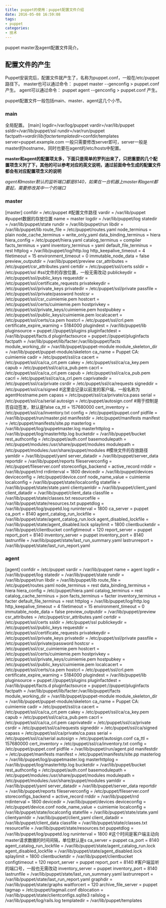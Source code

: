 ```yaml
---
title: puppet的使用：puppet配置文件介绍
date: 2016-05-08 16:59:08
tags:
- puppet
categories:
- 技术
---
```

puppet master及agent配置文件简介。

<!-- more -->
## 配置文件的产生
Puppet安装完后，配置文件就产生了，名称为puppet.conf，一般在/etc/puppet路径下。
master也可以通过命令：
puppet master --genconfig > puppet.conf
产生。
agent可以通过命令：
puppet agent --genconfig > puppet.conf
产生。

puppet配置文件一般包括main、master、agent这几个小节。
### main
全局配置。
[main]
    logdir=/var/log/puppet
    vardir=/var/lib/puppet
    ssldir=/var/lib/puppet/ssl
    rundir=/var/run/puppet
    factpath=$vardir/lib/facter
    templatedir=$confdir/templates
    server=puppet.example.com
一般只需要修改server即可，server一般是master的hostname，同时也要在agent的/etc/hosts中配置。

**master和agent的配置项太多，下面只是简单的罗列出来了，只把重要的几个配置项含义列了下，其他的可以参考对应的英文说明，通过前面命令生成的配置文件都会有对应配置项含义的说明**

*agent和master默认的监听端口都是8140，如果在一台机器上master和agent都要起，需要修改其中一个的端口*

### master
[master]
    confdir = /etc/puppet #配置文件路径
    vardir = /var/lib/puppet #puppet数据的存放位置
    name = master
    logdir = /var/lib/puppet/log
    statedir = /var/lib/puppet/state
    rundir = /var/lib/puppet/run
    libdir = /var/lib/puppet/lib
    route_file = /etc/puppet/routes.yaml
    node_terminus = plain
    node_cache_terminus = write_only_yaml
    data_binding_terminus = hiera
    hiera_config = /etc/puppet/hiera.yaml
    catalog_terminus = compiler
    facts_terminus = yaml
    inventory_terminus = yaml
    default_file_terminus = rest
    httplog = /var/lib/puppet/log/http.log
    http_keepalive_timeout = 4
    filetimeout = 15
    environment_timeout = 0
    immutable_node_data = false
    preview_outputdir = /var/lib/puppet/preview
    csr_attributes = /etc/puppet/csr_attributes.yaml
    certdir = /etc/puppet/ssl/certs
    ssldir = /etc/puppet/ssl #ssl文件的存放位置，一般无需改动
    publickeydir = /etc/puppet/ssl/public_keys
    requestdir = /etc/puppet/ssl/certificate_requests
    privatekeydir = /etc/puppet/ssl/private_keys
    privatedir = /etc/puppet/ssl/private
    passfile = /etc/puppet/ssl/private/password
    hostcsr = /etc/puppet/ssl/csr_cuimiemie.pem
    hostcert = /etc/puppet/ssl/certs/cuimiemie.pem
    hostprivkey = /etc/puppet/ssl/private_keys/cuimiemie.pem
    hostpubkey = /etc/puppet/ssl/public_keys/cuimiemie.pem
    localcacert = /etc/puppet/ssl/certs/ca.pem
    hostcrl = /etc/puppet/ssl/crl.pem
    certificate_expire_warning = 5184000
    plugindest = /var/lib/puppet/lib
    pluginsource = puppet://puppet/plugins
    pluginfactdest = /var/lib/puppet/facts.d
    pluginfactsource = puppet://puppet/pluginfacts
    factpath = /var/lib/puppet/lib/facter:/var/lib/puppet/facts
    module_working_dir = /var/lib/puppet/puppet-module
    module_skeleton_dir = /var/lib/puppet/puppet-module/skeleton
    ca_name = Puppet CA: cuimiemie
    cadir = /etc/puppet/ssl/ca
    cacert = /etc/puppet/ssl/ca/ca_crt.pem
    cakey = /etc/puppet/ssl/ca/ca_key.pem
    capub = /etc/puppet/ssl/ca/ca_pub.pem
    cacrl = /etc/puppet/ssl/ca/ca_crl.pem
    capub = /etc/puppet/ssl/ca/ca_pub.pem
    cacrl = /etc/puppet/ssl/ca/ca_crl.pem
    caprivatedir = /etc/puppet/ssl/ca/private
    csrdir = /etc/puppet/ssl/ca/requests
    signeddir = /etc/puppet/ssl/ca/signed #这里会记录以前发的客户端，一般名称为agentHostname.pem
    capass = /etc/puppet/ssl/ca/private/ca.pass
    serial = /etc/puppet/ssl/ca/serial
    autosign = /etc/puppet/autosign.conf #用于控制是否自动签发，默认是false
    ca_ttl = 157680000
    cert_inventory = /etc/puppet/ssl/ca/inventory.txt
    config = /etc/puppet/puppet.conf
    pidfile = /var/lib/puppet/run/master.pid
    manifestdir = /etc/puppet/manifests
    manifest = /etc/puppet/manifests/site.pp
    masterlog = /var/lib/puppet/log/puppetmaster.log
    masterhttplog = /var/lib/puppet/log/masterhttp.log
    bucketdir = /var/lib/puppet/bucket
    rest_authconfig = /etc/puppet/auth.conf
    basemodulepath = /etc/puppet/modules:/usr/share/puppet/modules
    modulepath = /etc/puppet/modules:/usr/share/puppet/modules #模块文件的存放路径
    yamldir = /var/lib/puppet/yaml
    server_datadir = /var/lib/puppet/server_data
    reportdir = /var/lib/puppet/reports
    fileserverconfig = /etc/puppet/fileserver.conf
    storeconfigs_backend = active_record
    rrddir = /var/lib/puppet/rrd
    rrdinterval = 1800
    devicedir = /var/lib/puppet/devices
    deviceconfig = /etc/puppet/device.conf
    node_name_value = cuimiemie
    localconfig = /var/lib/puppet/state/localconfig
    statefile = /var/lib/puppet/state/state.yaml
    clientyamldir = /var/lib/puppet/client_yaml
    client_datadir = /var/lib/puppet/client_data
    classfile = /var/lib/puppet/state/classes.txt
    resourcefile = /var/lib/puppet/state/resources.txt
    puppetdlog = /var/lib/puppet/log/puppetd.log
    runinterval = 1800
    ca_server = puppet
    ca_port = 8140
    agent_catalog_run_lockfile = /var/lib/puppet/state/agent_catalog_run.lock
    agent_disabled_lockfile = /var/lib/puppet/state/agent_disabled.lock
    splaylimit = 1800
    clientbucketdir = /var/lib/puppet/clientbucket
    configtimeout = 120 
    report_server = puppet
    report_port = 8140
    inventory_server = puppet
    inventory_port = 8140
    lastrunfile = /var/lib/puppet/state/last_run_summary.yaml
    lastrunreport = /var/lib/puppet/state/last_run_report.yaml


### agent
[agent]
    confdir = /etc/puppet
    vardir = /var/lib/puppet
    name = agent
    logdir = /var/lib/puppet/log
    statedir = /var/lib/puppet/state
    rundir = /var/lib/puppet/run
    libdir = /var/lib/puppet/lib
    route_file = /etc/puppet/routes.yaml
    node_terminus = rest
    data_binding_terminus = hiera
    hiera_config = /etc/puppet/hiera.yaml
    catalog_terminus = rest
    catalog_cache_terminus = json
    facts_terminus = facter
    inventory_terminus = facter
    default_file_terminus = rest
    httplog = /var/lib/puppet/log/http.log
    http_keepalive_timeout = 4 
    filetimeout = 15
    environment_timeout = 0 
    immutable_node_data = false
    preview_outputdir = /var/lib/puppet/preview
    csr_attributes = /etc/puppet/csr_attributes.yaml
    certdir = /etc/puppet/ssl/certs
    ssldir = /etc/puppet/ssl
    publickeydir = /etc/puppet/ssl/public_keys
    requestdir = /etc/puppet/ssl/certificate_requests
    privatekeydir = /etc/puppet/ssl/private_keys
    privatedir = /etc/puppet/ssl/private
    passfile = /etc/puppet/ssl/private/password
    hostcsr = /etc/puppet/ssl/csr_cuimiemie.pem
    hostcert = /etc/puppet/ssl/certs/cuimiemie.pem
    hostprivkey = /etc/puppet/ssl/private_keys/cuimiemie.pem
    hostpubkey = /etc/puppet/ssl/public_keys/cuimiemie.pem
    localcacert = /etc/puppet/ssl/certs/ca.pem
    hostcrl = /etc/puppet/ssl/crl.pem
    certificate_expire_warning = 5184000
    plugindest = /var/lib/puppet/lib
    pluginsource = puppet://puppet/plugins
    pluginfactdest = /var/lib/puppet/facts.d
    pluginfactsource = puppet://puppet/pluginfacts
    factpath = /var/lib/puppet/lib/facter:/var/lib/puppet/facts
    module_working_dir = /var/lib/puppet/puppet-module
    module_skeleton_dir = /var/lib/puppet/puppet-module/skeleton
    ca_name = Puppet CA: cuimiemie
    cadir = /etc/puppet/ssl/ca
    cacert = /etc/puppet/ssl/ca/ca_crt.pem
    cakey = /etc/puppet/ssl/ca/ca_key.pem
    capub = /etc/puppet/ssl/ca/ca_pub.pem
    cacrl = /etc/puppet/ssl/ca/ca_crl.pem
    caprivatedir = /etc/puppet/ssl/ca/private
    csrdir = /etc/puppet/ssl/ca/requests
    signeddir = /etc/puppet/ssl/ca/signed
    capass = /etc/puppet/ssl/ca/private/ca.pass
    serial = /etc/puppet/ssl/ca/serial
    autosign = /etc/puppet/autosign.conf
    ca_ttl = 157680000
    cert_inventory = /etc/puppet/ssl/ca/inventory.txt
    config = /etc/puppet/puppet.conf
    pidfile = /var/lib/puppet/run/agent.pid
    manifestdir = /etc/puppet/manifests
    manifest = /etc/puppet/manifests/site.pp
    masterlog = /var/lib/puppet/log/puppetmaster.log
    masterhttplog = /var/lib/puppet/log/masterhttp.log
    bucketdir = /var/lib/puppet/bucket
    rest_authconfig = /etc/puppet/auth.conf
    basemodulepath = /etc/puppet/modules:/usr/share/puppet/modules
    modulepath = /etc/puppet/modules:/usr/share/puppet/modules
    yamldir = /var/lib/puppet/yaml
    server_datadir = /var/lib/puppet/server_data
    reportdir = /var/lib/puppet/reports
    fileserverconfig = /etc/puppet/fileserver.conf
    storeconfigs_backend = active_record
    rrddir = /var/lib/puppet/rrd
    rrdinterval = 1800
    devicedir = /var/lib/puppet/devices
    deviceconfig = /etc/puppet/device.conf
    node_name_value = cuimiemie
    localconfig = /var/lib/puppet/state/localconfig
    statefile = /var/lib/puppet/state/state.yaml
    clientyamldir = /var/lib/puppet/client_yaml
    client_datadir = /var/lib/puppet/client_data
    classfile = /var/lib/puppet/state/classes.txt
    resourcefile = /var/lib/puppet/state/resources.txt
    puppetdlog = /var/lib/puppet/log/puppetd.log
    runinterval = 1800 #这个时间是客户端主动向master请求数据的时间间隔，单位默认是s
    ca_server = puppet
    ca_port = 8140
    agent_catalog_run_lockfile = /var/lib/puppet/state/agent_catalog_run.lock
    agent_disabled_lockfile = /var/lib/puppet/state/agent_disabled.lock
    splaylimit = 1800
    clientbucketdir = /var/lib/puppet/clientbucket
    configtimeout = 120 
    report_server = puppet
    report_port = 8140 #客户端监听的端口号，一般也无需改动
    inventory_server = puppet
    inventory_port = 8140
    lastrunfile = /var/lib/puppet/state/last_run_summary.yaml
    lastrunreport = /var/lib/puppet/state/last_run_report.yaml
    graphdir = /var/lib/puppet/state/graphs
    waitforcert = 120 
    archive_file_server = puppet
    tagmap = /etc/puppet/tagmail.conf
    dblocation = /var/lib/puppet/state/clientconfigs.sqlite3
    railslog = /var/lib/puppet/log/rails.log
    templatedir = /var/lib/puppet/templates



